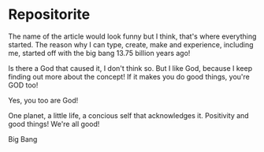 # Repositorite

The name of the article would look funny but I think, that's where everything started. 
The reason why I can type, create, make and experience, including me, started off with the big bang 13.75 billion years ago!

Is there a God that caused it, I don't think so.
But I like God, because I keep finding out more about the concept!
If it makes you do good things, you're GOD too!

Yes, you too are God!

One planet, a little life, a concious self that acknowledges it. Positivity and good things! 
We're all good!


Big Bang
